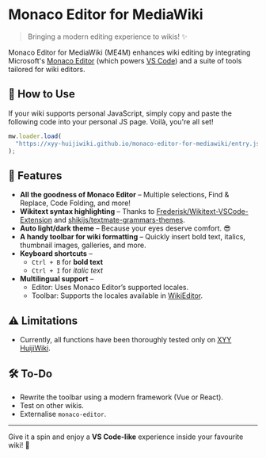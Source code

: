 # Monaco Editor for MediaWiki

> Bringing a modern editing experience to wikis! ✨

Monaco Editor for MediaWiki (ME4M) enhances wiki editing by integrating Microsoft's [Monaco Editor](https://github.com/microsoft/monaco-editor) (which powers [VS Code](https://github.com/microsoft/vscode)) and a suite of tools tailored for wiki editors.

## 🚀 How to Use

If your wiki supports personal JavaScript, simply copy and paste the following code into your personal JS page. Voilà, you're all set!

```js
mw.loader.load(
  "https://xyy-huijiwiki.github.io/monaco-editor-for-mediawiki/entry.js"
);
```

## 🌟 Features

- **All the goodness of Monaco Editor** – Multiple selections, Find & Replace, Code Folding, and more!
- **Wikitext syntax highlighting** – Thanks to [Frederisk/Wikitext-VSCode-Extension](https://github.com/Frederisk/Wikitext-VSCode-Extension) and [shikijs/textmate-grammars-themes](https://github.com/shikijs/textmate-grammars-themes).
- **Auto light/dark theme** – Because your eyes deserve comfort. 😎
- **A handy toolbar for wiki formatting** – Quickly insert bold text, italics, thumbnail images, galleries, and more.
- **Keyboard shortcuts** –
  - `Ctrl + B` for **bold text**
  - `Ctrl + I` for _italic text_
- **Multilingual support** –
  - Editor: Uses Monaco Editor’s supported locales.
  - Toolbar: Supports the locales available in [WikiEditor](wikimedia/mediawiki-extensions-WikiEditor).

## ⚠️ Limitations

- Currently, all functions have been thoroughly tested only on [XYY HuijiWiki](https://xyy.huijiwiki.com).

## 🛠️ To-Do

- Rewrite the toolbar using a modern framework (Vue or React).
- Test on other wikis.
- Externalise `monaco-editor`.

---

Give it a spin and enjoy a **VS Code-like** experience inside your favourite wiki! 🚀
